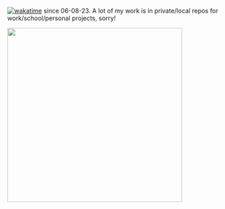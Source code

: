 [![wakatime](https://wakatime.com/badge/user/a5d334f6-c3ce-445e-a3c2-6a2bf4901957.svg)](https://wakatime.com/@a5d334f6-c3ce-445e-a3c2-6a2bf4901957) since 06-08-23. A lot of my work is in private/local repos for work/school/personal projects, sorry!

<a href="https://wakatime.com"><img src="https://wakatime.com/share/@a5d334f6-c3ce-445e-a3c2-6a2bf4901957/707b8bf2-4f4e-49ca-9678-45f3da93dde2.png" width=400/></a>

